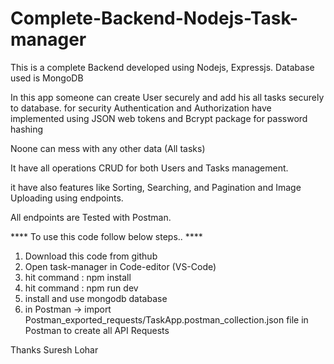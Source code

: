 # Complete-Backend-Nodejs-Task-manager

This is a complete Backend developed using Nodejs, Expressjs.
Database used is MongoDB

In this app someone can create User securely and add his all tasks securely to database.
for security Authentication and Authorization have implemented using JSON web tokens and Bcrypt package for password hashing

Noone can mess with any other data (All tasks)

It have all operations CRUD for both Users and Tasks management.

it have also features like Sorting, Searching, and Pagination and Image Uploading using endpoints.

All endpoints are Tested with Postman.

**** To use this code follow below steps.. ****
1. Download this code from github
2. Open task-manager in Code-editor (VS-Code)
3. hit command : npm install
4. hit command : npm run dev
5. install and use mongodb database
6. in Postman -> import Postman_exported_requests/TaskApp.postman_collection.json file in Postman to create all API Requests

Thanks
Suresh Lohar
